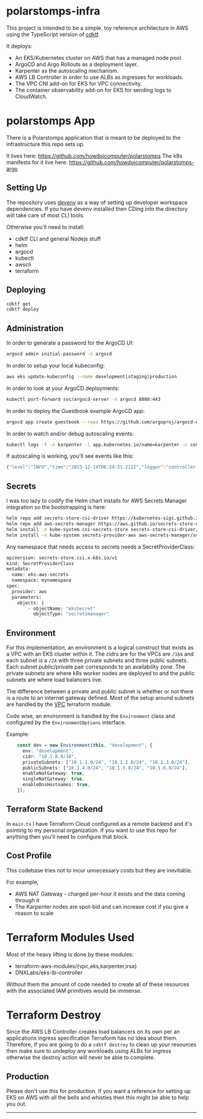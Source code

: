 # polarstomps-infra

This project is intended to be a simple, toy reference architecture in AWS using the TypeScript version of [cdktf](https://github.com/hashicorp/terraform-cdk).

It deploys:

* An EKS/Kubernetes cluster on AWS that has a managed node pool.
* ArgoCD and Argo Rollouts as a deployment layer.
* Karpenter as the autoscaling mechanism.
* AWS LB Controller in order to use ALBs as ingresses for workloads.
* The VPC CNI add-on for EKS for VPC connectivity.
* The container observability add-on for EKS for sending logs to CloudWatch.

# polarstomps App

There is a Polarstomps application that is meant to be deployed to the infrastructure this repo sets up.

It lives here: https://github.com/howdoicomputer/polarstomps
The k8s manifests for it live here: https://github.com/howdoicomputer/polarstomps-argo

## Setting Up

The repository uses [devenv](https://devenv.sh/) as a way of setting up developer workspace dependencies. If you have devenv installed then CDing into the directory will take care of most CLI tools.

Otherwise you'll need to install:

* cdktf CLI and general Nodejs stuff
* helm
* argocd
* kubectl
* awscli
* terraform

## Deploying

``` sh
cdktf get
cdktf deploy
```

## Administration

In order to generate a password for the ArgoCD UI:

``` sh
argocd admin initial-password -n argocd
```

In order to setup your local kubeconfig:

``` sh
aws eks update-kubeconfig --name development|staging|production
```

In order to look at your ArgoCD deployments:

``` sh
kubectl port-forward svc/argocd-server -n argocd 8080:443
```

In order to deploy the Guestbook example ArgoCD app:

``` sh
argocd app create guestbook --repo https://github.com/argoproj/argocd-example-apps.git --path guestbook --dest-server https://kubernetes.default.svc --dest-namespace default
```

In order to watch and/or debug autoscaling events:

``` sh
kubectl logs -f -n karpenter -l app.kubernetes.io/name=karpenter -c controller
```

If autoscaling is working, you'll see events like this:

``` sh
{"level":"INFO","time":"2023-12-14T08:24:51.212Z","logger":"controller.nodeclaim.lifecycle","message":"launched nodeclaim","commit":"5eda5c1","nodeclaim":"default-xbbj9","nodepool":"default","provider-id":"aws:///us-west-2b/i-001dcff2ad199d02d","instance-type":"t3.medium","zone":"us-west-2b","capacity-type":"spot","allocatable":{"cpu":"1930m","ephemeral-storage":"17Gi","memory":"3246Mi","pods":"17"}}
```

## Secrets

I was too lazy to codify the Helm chart installs for AWS Secrets Manager integration so the bootstrapping is here:

``` sh
helm repo add secrets-store-csi-driver https://kubernetes-sigs.github.io/secrets-store-csi-driver/charts
helm repo add aws-secrets-manager https://aws.github.io/secrets-store-csi-driver-provider-aws
helm install -n kube-system csi-secrets-store secrets-store-csi-driver/secrets-store-csi-driver --set syncSecret.enabled=true
helm install -n kube-system secrets-provider-aws aws-secrets-manager/secrets-store-csi-driver-provider-aws
```

Any namespace that needs access to secrets needs a SecretProviderClass:

``` sh
apiVersion: secrets-store.csi.x-k8s.io/v1
kind: SecretProviderClass
metadata:
  name: eks-aws-secrets
  namespace: mynamespace
spec:
  provider: aws
  parameters:
    objects: |
        - objectName: "eksSecret"
          objectType: "secretsmanager"
```

## Environment

For this implementation, an environment is a logical construct that exists as a VPC with an EKS cluster within it. The cidrs are for the VPCs are `/16`s and each subnet is a `/24` with three private subnets and three public subnets. Each subnet public/private pair corresponds to an availability zone. The private subnets are where k8s worker nodes are deployed to and the public subnets are where load balancers live.

The difference between a private and public subnet is whether or not there is a route to an internet gateway defined. Most of the setup around subnets are handled by the [VPC](https://registry.terraform.io/modules/terraform-aws-modules/vpc/aws/latest) terraform module.

Code wise, an environment is handled by the `Environment` class and configured by the `EnvironmentOptions` interface.

Example:

``` typescript
    const dev = new Environment(this, "development", {
      env: "development",
      cidr: "10.1.0.0/16",
      privateSubnets: ["10.1.1.0/24", "10.1.2.0/24", "10.1.3.0/24"],
      publicSubnets: ["10.1.4.0/24", "10.1.5.0/24", "10.1.6.0/24"],
      enableNatGateway: true,
      singleNatGateway: true,
      enableDnsHostnames: true,
    });
```

## Terraform State Backend

In `main.ts` I have Terraform Cloud configured as a remote backend and it's pointing to my personal organization. If you want to use this repo for anything then you'll need to configure that block.

## Cost Profile

This codebase tries not to incur unnecessary costs but they are inevitable.

For example,

* AWS NAT Gateway - charged per-hour it exists and the data coming through it
* The Karpenter nodes are spot-bid and can increase cost if you give a reason to scale

# Terraform Modules Used

Most of the heavy lifting is done by these modules:

* terraform-aws-modules/{vpc,eks,karpenter,irsa}
* DNXLabs/eks-lb-controller

Without them the amount of code needed to create all of these resources with the associated IAM primitives would be immense.

# Terraform Destroy

Since the AWS LB Controller creates load balancers on its own per an applications ingress specification Terraform has no idea about them. Therefore, if you are going to do a `cdktf destroy` to clean up your resources then make sure to undeploy any workloads using ALBs for ingress otherwise the destroy action will never be able to complete.

## Production

Please don't use this for production. If you want a reference for setting up EKS on AWS with all the bells and whistles then this might be able to help you out.

---
